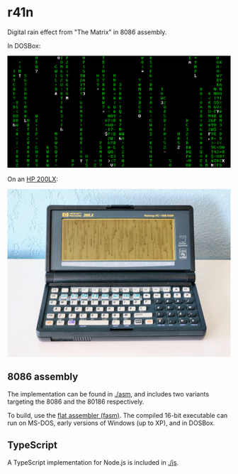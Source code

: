 # r41n

Digital rain effect from "The Matrix" in 8086 assembly.

In DOSBox:

<p align="center"><img src="./assets/r41n-dosbox.gif"/></p>

On an [HP 200LX](https://en.wikipedia.org/wiki/HP_200LX):

<p align="center"><img src="./assets/r41n-200lx.jpg"/></p>

## 8086 assembly

The implementation can be found in [./asm](https://github.com/jichu4n/r41n/blob/master/asm/), and includes two variants targeting the 8086 and the 80186 respectively.

To build, use the [flat assembler (fasm)](https://flatassembler.net/). The compiled 16-bit executable can run on MS-DOS, early versions of Windows (up to XP), and in DOSBox.

## TypeScript

A TypeScript implementation for Node.js is included in [./js](https://github.com/jichu4n/r41n/blob/master/js/).
